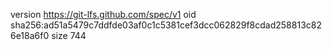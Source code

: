 version https://git-lfs.github.com/spec/v1
oid sha256:ad51a5479c7ddfde03af0c1c5381cef3dcc062829f8cdad258813c826e18a6f0
size 744
